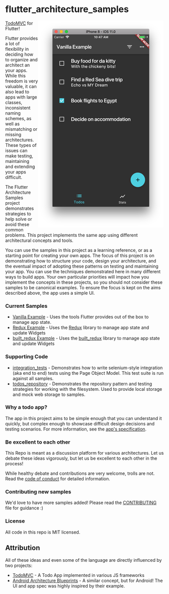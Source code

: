 # flutter_architecture_samples

<img align="right" src="assets/todo-list.png" alt="List of Todos Screen">

[TodoMVC](http://todomvc.com) for Flutter!

Flutter provides a lot of flexibility in deciding how to organize and architect an your apps. While this freedom is very valuable, it can also lead to apps with large classes, inconsistent naming schemes, as well as mismatching or missing architectures. These types of issues can make testing, maintaining and extending your apps difficult.

The Flutter Architecture Samples project demonstrates strategies to help solve or avoid these common problems. This project implements the same app using different architectural concepts and tools.

You can use the samples in this project as a learning reference, or as a starting point for creating your own apps. The focus of this project is on demonstrating how to structure your code, design your architecture, and the eventual impact of adopting these patterns on testing and maintaining your app. You can use the techniques demonstrated here in many different ways to build apps. Your own particular priorities will impact how you implement the concepts in these projects, so you should not consider these samples to be canonical examples. To ensure the focus is kept on the aims described above, the app uses a simple UI.

### Current Samples

  * [Vanilla Example](https://gitlab.com/brianegan/flutter_architecture_samples/tree/master/example/vanilla) - Uses the tools Flutter provides out of the box to manage app state.
  * [Redux Example](https://gitlab.com/brianegan/flutter_architecture_samples/tree/master/example/redux) - Uses the [Redux](https://pub.dartlang.org/packages/redux) library to manage app state and update Widgets
  * [built_redux Example](https://gitlab.com/brianegan/flutter_architecture_samples/tree/master/example/built_redux) - Uses the [built_redux](https://pub.dartlang.org/packages/built_redux) library to manage app state and update Widgets
  
### Supporting Code

  * [integration_tests](https://gitlab.com/brianegan/flutter_architecture_samples/tree/master/example/integration_tests) - Demonstrates how to write selenium-style integration (aka end to end) tests using the Page Object Model. This test suite is run against all samples.
  * [todos_repository](https://gitlab.com/brianegan/flutter_architecture_samples/tree/master/example/integration_tests) - Demonstrates the repository pattern and testing strategies for working with the filesystem. Used to provide local storage and mock web storage to samples.     
  
### Why a todo app?
   
The app in this project aims to be simple enough that you can understand it quickly, but complex enough to showcase difficult design decisions and testing scenarios. For more information, see the [app's specification](https://gitlab.com/brianegan/flutter_architecture_samples/blob/master/app_spec.md).

### Be excellent to each other

This Repo is meant as a discussion platform for various architectures. Let us debate these ideas vigorously, but let us be excellent to each other in the process! 

While healthy debate and contributions are very welcome, trolls are not. Read the [code of conduct](https://gitlab.com/brianegan/flutter_architecture_samples/blob/master/code-of-conduct.md) for detailed information. 

### Contributing new samples

We'd love to have more samples added! Please read the [CONTRIBUTING](https://gitlab.com/brianegan/flutter_architecture_samples/blob/master/CONTRIBUTING.md) file for guidance :)

### License

All code in this repo is MIT licensed.

## Attribution

All of these ideas and even some of the language are directly influenced by two projects:

  - [TodoMVC](http://todomvc.com) - A Todo App implemented in various JS frameworks
  - [Android Architecture Blueprints](https://github.com/googlesamples/android-architecture) - A similar concept, but for Android! The UI and app spec was highly inspired by their example. 